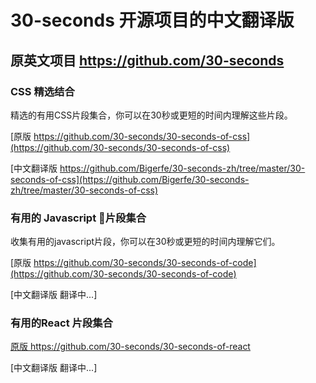 # 30-seconds  开源项目的中文翻译版


## 原英文项目  https://github.com/30-seconds 

### CSS 精选结合

精选的有用CSS片段集合，你可以在30秒或更短的时间内理解这些片段。

[原版 https://github.com/30-seconds/30-seconds-of-css](https://github.com/30-seconds/30-seconds-of-css)

[中文翻译版  https://github.com/Bigerfe/30-seconds-zh/tree/master/30-seconds-of-css](https://github.com/Bigerfe/30-seconds-zh/tree/master/30-seconds-of-css) 

### 有用的 Javascript 片段集合

收集有用的javascript片段，你可以在30秒或更短的时间内理解它们。

[原版 https://github.com/30-seconds/30-seconds-of-code](https://github.com/30-seconds/30-seconds-of-code)

[中文翻译版  翻译中...]

### 有用的React 片段集合


[原版 https://github.com/30-seconds/30-seconds-of-react
](https://github.com/30-seconds/30-seconds-of-react
)

[中文翻译版  翻译中...]


